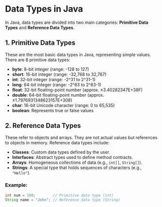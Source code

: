 # Data Types in Java

In Java, data types are divided into two main categories: **Primitive Data Types** and **Reference Data Types**.

## 1. Primitive Data Types
These are the most basic data types in Java, representing simple values. There are 8 primitive data types:

- **byte**: 8-bit integer (range: -128 to 127)
- **short**: 16-bit integer (range: -32,768 to 32,767)
- **int**: 32-bit integer (range: -2^31 to 2^31-1)
- **long**: 64-bit integer (range: -2^63 to 2^63-1)
- **float**: 32-bit floating-point number (approx. ±3.40282347E+38F)
- **double**: 64-bit floating-point number (approx. ±1.7976931348623157E+308)
- **char**: 16-bit Unicode character (range: 0 to 65,535)
- **boolean**: Represents true or false values

## 2. Reference Data Types
These refer to objects and arrays. They are not actual values but references to objects in memory. Reference data types include:

- **Classes**: Custom data types defined by the user.
- **Interfaces**: Abstract types used to define method contracts.
- **Arrays**: Homogeneous collections of data (e.g., `int[]`, `String[]`).
- **Strings**: A special type that holds sequences of characters (e.g., `"Hello"`).

### Example:
```java
int num = 100;        // Primitive data type (int)
String name = "John"; // Reference data type (String)
```